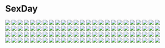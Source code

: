 # SexDay
![](https://konachan.com/jpeg/461917c40fa3a6953a9af1ac98886fbb/Konachan.com%20-%20249048%20bath%20bathtub%20breasts%20flat_chest%20food%20fruit%20headband%20ke-ta%20komeiji_satori%20loli%20navel%20nipples%20nude%20pink_hair%20red_eyes%20scan%20short_hair%20touhou%20water.jpg)
![](https://konachan.com/image/19b525f682998fca0a71babe97f7b564/Konachan.com%20-%20141776%20fate_%28series%29%20fate_stay_night%20food%20kakei_%28artist%29%20long_hair%20mahou_shoujo_madoka_magica%20pocky%20red_eyes%20red_hair%20sakura_kyouko%20spear%20thighhighs%20weapon.jpg)
![](https://konachan.com/image/e3c4d8f3a7e4a182f9b783e9faa1693f/Konachan.com%20-%20124066%20bikini%20breasts%20cleavage%20misaki_kurehito%20original%20scan%20swimsuit.jpg)
![](https://konachan.com/image/14e69d8585748d2a3269ad35c90497af/Konachan.com%20-%2023794%20barasuishou%20bicolored_eyes%20hina_ichigo%20kanaria%20rozen_maiden%20sakurada_jun%20shinku%20souseiseki%20suigintou%20suiseiseki.jpg)
![](https://konachan.com/image/d543ecd1aec34193e0fe5115146f367f/Konachan.com%20-%20230474%20anthropomorphism%20apple%20blonde_hair%20fang%20food%20fruit%20gloves%20kantai_collection%20long_hair%20parody%20red_eyes%20scarf%20school_uniform%20yamasaki_wataru.jpg)
![](https://konachan.com/jpeg/c39751915391207e3b4f5430c5d8cb8d/Konachan.com%20-%20280659%20ass%20bed%20blonde_hair%20braids%20cammy_white%20cutesexyrobutts%20gloves%20green_eyes%20hat%20long_hair%20penis%20sex%20street_fighter%20uncensored.jpg)
![](https://konachan.com/image/290d8e6a5990eafeab25f17ceb184a1e/Konachan.com%20-%20223342%20blonde_hair%20blue_eyes%20horns%20japanese_clothes%20kanna_%28p%26d%29%20kimono%20puzzle_%26_dragons%20ranyu_kuro%20short_hair.jpg)
![](https://konachan.com/image/2f08d5d02bda0dedc680936ad0d48693/Konachan.com%20-%2067464%20bakemonogatari%20brown_eyes%20brown_hair%20cameltoe%20erect_nipples%20hat%20monogatari_%28series%29%20school_swimsuit%20sengoku_nadeko%20swimsuit%20taka_tony.jpg)
![](https://konachan.com/image/21ff7a17fd52beaaf2dd53e8b92224c7/Konachan.com%20-%20142712%20cowboy_bebop%20edward_wong_hau_pepelu_tivrusky_iv%20goggles%20jpeg_artifacts%20monochrome.jpg)
![](https://konachan.com/image/437771b112da2415f5e88635d1cb8c1e/Konachan.com%20-%2075235%20asahina_mikuru%20cheerleader%20nagato_yuki%20suzumiya_haruhi%20suzumiya_haruhi_no_yuutsu.jpg)
![](https://konachan.com/jpeg/a4aece326a62f0e2f80e33bcc84d4b91/Konachan.com%20-%2074981%20headphones%20maid%20nitroplus%20pink_hair%20red_eyes%20short_hair%20sonico%20super_sonico%20thighhighs%20zoom_layer.jpg)
![](https://konachan.com/image/007be544f162836c5e73087c853fddf3/Konachan.com%20-%20307312%20apron%20blue_eyes%20blush%20bow%20dress%20drink%20fang%20food%20fruit%20gloves%20group%20headdress%20long_hair%20original%20sketch%20twintails%20waitress%20watermark%20wink%20wristwear.jpg)
![](https://konachan.com/image/4a675021d25043f3be441f69f77fcc6f/Konachan.com%20-%20110486%20animal_ears%20black_eyes%20black_hair%20catgirl%20nichijou%20nopan%20school_uniform%20shinonome_nano%20short_hair%20tail%20takeda_yukimura%20white.jpg)
![](https://konachan.com/image/72a43ecc065483249d6ace4e905e6e8d/Konachan.com%20-%20296328%20aqua_eyes%20brown_hair%20couch%20mr.lime%20original%20phone%20short_hair%20shorts%20wink.jpg)
![](https://konachan.com/image/7dff48c59aa26ca35c94a6c94d193cec/Konachan.com%20-%2027391%20azumanga_daioh%20blue%20kamineko%20vector.jpg)
![](https://konachan.com/image/a1f1bb4c3b23763ba5d3a5d2018d7b41/Konachan.com%20-%2011969%20goth-loli%20lolita_fashion%20rozen_maiden%20suigintou.jpg)
![](https://konachan.com/image/87ce9a9d2c3cacfde459377792cc0b82/Konachan.com%20-%20173934%202girls%20barefoot%20bikini%20blonde_hair%20blue_eyes%20breasts%20brown_hair%20cleavage%20necklace%20original%20suikakitsu_shiro%20swimsuit.jpg)
![](https://konachan.com/jpeg/70a236627d6ed65b9a7f75eb01c14e05/Konachan.com%20-%20258458%20animal%20clouds%20headphones%20long_hair%20original%20planet%20ryky%20scenic%20sky%20sunset.jpg)
![](https://konachan.com/jpeg/b39b649f9d6b00ecbe36994409385fcb/Konachan.com%20-%20239551%202girls%20beancurd%20black_hair%20cape%20gloves%20hat%20headdress%20katana%20long_hair%20petals%20red_eyes%20short_hair%20signed%20sword%20thighhighs%20weapon%20yellow_eyes.jpg)
![](https://konachan.com/image/18d50b1b179a2f3f46d8b0451a39c8f8/Konachan.com%20-%2022343%20aquaplus%20kousaka_tamaki%20leaf%20shingo_%28missing_link%29%20to_heart%20to_heart_2.jpg)
![](https://konachan.com/image/87c5d35123e28f905fc9053cec60a87a/Konachan.com%20-%2013008%20dears%20green_hair%20long_hair%20red_eyes%20ren_%28dears%29.jpg)
![](https://konachan.com/image/bcc73381c586ff375c246a2b07c84f36/Konachan.com%20-%20302081%20ass%20black_hair%20dark_skin%20konbu_wakame%20moon%20original%20see_through%20short_hair%20sky%20sunset.jpg)
![](https://konachan.com/image/1738a9c0429edab3792a117e9181e972/Konachan.com%20-%20264844%20aqua_eyes%20breasts%20chain%20collar%20gradient%20kira_kazuki%20long_hair%20navel%20original%20panties%20pointed_ears%20purple_hair%20ribbons%20shackles%20underwear%20wristwear.jpg)
![](https://konachan.com/jpeg/b015e963e9e981d8fdcac0519fb0aadf/Konachan.com%20-%20195935%20animal_ears%20anthropomorphism%20blue_eyes%20brown_hair%20catgirl%20gradient%20kantai_collection%20long_hair%20navel%20original%20school_uniform%20tail%20thighhighs%20twintails.jpg)
![](https://konachan.com/image/ee49dbf6dd55dc49e4ef838788820651/Konachan.com%20-%2045730%20gyakuten_saiban%20miles_edgeworth%20phoenix_wright.jpg)
![](https://konachan.com/image/c3aa345a76aaa73d33f72fb4b88e92e8/Konachan.com%20-%20153528%20animal_ears%20brown_hair%20gloves%20green_eyes%20hatena%20mimi_%28pop%27n_music%29%20mzd%20nyami_%28pop%27n_music%29%20pop%27n_music.jpg)
![](https://konachan.com/image/941b21586eec89db3498bc230de9dcb9/Konachan.com%20-%20180547%20arsenixc%20black_hair%20blue_eyes%20building%20kill_la_kill%20kiryuin_satsuki%20short_hair%20tree.jpg)
![](https://konachan.com/image/bf8dd786e14a1406a9c38bbd40240402/Konachan.com%20-%20117928%20blue_hair%20breasts%20green_eyes%20original%20panties%20stockings%20tie%20underwear.jpg)
![](https://konachan.com/image/7be91d650f96a27792059712ac9fbc41/Konachan.com%20-%209318%20houraisan_kaguya%20touhou%20yagokoro_eirin.jpg)
![](https://konachan.com/image/1573f3f9c63797f071c7e01cb077decf/Konachan.com%20-%20160287%20ass%20boots%20brown_hair%20cake%20drink%20food%20long_hair%20orange_eyes%20powercat_%28buster9%29%20sasha_browse%20shingeki_no_kyojin%20translation_request%20uniform.jpg)
![](https://konachan.com/image/b71df5a57ab52a6892376839861e3a70/Konachan.com%20-%2072659%20cat_smile%20headphones%20tagme.jpg)
![](https://konachan.com/jpeg/9f2717caca7d7f92b06d47df7f326559/Konachan.com%20-%2025051%20asahina_mikuru%20koizumi_itsuki%20kyon%20male%20monochrome%20nagato_yuki%20suzumiya_haruhi%20suzumiya_haruhi_no_yuutsu.jpg)
![](https://konachan.com/jpeg/b851903b92cc93f89d8e1686b70f7755/Konachan.com%20-%20165276%20bed%20blue_hair%20breasts%20hat%20index%20long_hair%20navel%20nipples%20nopan%20nun%20pussy%20saipaco%20to_aru_majutsu_no_index%20uncensored.jpg)
![](https://konachan.com/jpeg/2203dc05c63f125e8c2810039bae8e55/Konachan.com%20-%20108388%20hat%20headband%20maikaze_no_melt%20purple_eyes%20red_hair%20ribbons%20school_uniform%20short_hair%20tenmaso%20tie%20tsubaki_nazuna.jpg)
![](https://konachan.com/jpeg/14e3365d109c9c41aedf8d28e94e5b22/Konachan.com%20-%20198833%20bed%20blue_eyes%20blush%20bow%20eromanga-sensei%20izumi_sagiri%20kaho_okashii%20loli%20long_hair%20tears%20watermark%20white_hair.jpg)
![](https://konachan.com/image/be48590218fa1ab52b480e5060c797ca/Konachan.com%20-%20216254%20tagme_%28artist%29%20vocaloid%20voiceroid%20yuzuki_yukari.jpg)
![](https://konachan.com/image/212db863c2bbf4dd50e247aa3557024d/Konachan.com%20-%20136666%20alcd%20aqua_eyes%20blonde_hair%20blood%20eyepatch%20gray_hair%20gun%20hat%20original%20pixiv_fantasia%20red_eyes%20signed%20sword%20weapon%20wink.jpg)
![](https://konachan.com/jpeg/d3c278b0c8dcf408f659c38c6576e9dd/Konachan.com%20-%20182902%20animal_ears%20ass%20ayamisiro%20game_cg%20long_hair%20nanase_hikari%20panties%20red_hair%20smile%20striped_panties%20thighhighs%20underwear%20yellow_eyes.jpg)
![](https://konachan.com/image/8440cc6c108075c8d45f300f0abc686f/Konachan.com%20-%2042482%20animal_ears%20black_x_pink%20catgirl%20nanao_naru%20thighhighs%20underboob.jpg)
![](https://konachan.com/image/245a45c1de79ca62c5e97de78ff46203/Konachan.com%20-%2090528%20aqua_eyes%20aqua_hair%20dress%20flowers%20hatsune_miku%20marirero_a%20pantyhose%20twintails%20vocaloid.jpg)
![](https://konachan.com/image/1b9cde6dfaaded50c957e9f7bc81053f/Konachan.com%20-%20146015%20bed%20blonde_hair%20bra%20breasts%20cleavage%20cropped%20fate_extra%20fate_zero%20green_eyes%20panties%20petals%20saber%20saber_lily%20scan%20topless%20type-moon%20underwear.jpg)
![](https://konachan.com/jpeg/775b9b61620a2c020f3e6dce489891a5/Konachan.com%20-%20249236%20aqua_hair%20blush%20green_eyes%20hatsune_miku%20long_hair%20mekune%20microphone%20skirt%20thighhighs%20tie%20twintails%20vocaloid%20white.jpg)
![](https://konachan.com/jpeg/788e99a0ff5934f96cb44f4b5f08aa34/Konachan.com%20-%20253430%20blue_eyes%20blush%20book%20computer%20drink%20game_console%20long_hair%20nasuno_chiyo%20new_game%21%20phone%20ponytail%20purple_hair%20suzukaze_aoba%20takimoto_hifumi.jpg)
![](https://konachan.com/image/d80dff10b42b74b55b8b65e99888e68b/Konachan.com%20-%2019616%20hikari%20kono_minikuku_mo_utsukushii_sekai%20motorcycle.jpg)
![](https://konachan.com/image/1f1c4d01e560b9889f72a287c23bd315/Konachan.com%20-%2028087%20sakai_yuuji%20shakugan_no_shana%20shana.jpg)
![](https://konachan.com/jpeg/06b164c343f4d645f4e67b8ff2954291/Konachan.com%20-%20254391%20aqua_eyes%20blush%20breasts%20brown_hair%20headband%20idolmaster%20long_hair%20miazi%20navel%20nipples%20no_bra%20ribbons%20sagisawa_fumika%20see_through%20shirt_lift%20topless.jpg)
![](https://konachan.com/image/84a8924252684683d50b41296e946d8b/Konachan.com%20-%2068314%20alice_margatroid%20blonde_hair%20dress%20flowers%20ribbons%20short_hair%20touhou.jpg)
![](https://konachan.com/image/9a8d0d7881377930b64598f1255c4c43/Konachan.com%20-%2022199%20ai_yori_aoshi%20sakuraba_aoi.jpg)
![](https://konachan.com/image/1ab9b6a729441cbb0ca973484cac1bdb/Konachan.com%20-%20196721%20369minmin%20blue%20blue_hair%20building%20city%20clouds%20long_hair%20original%20polychromatic%20rainbow%20scenic.jpg)
![](https://konachan.com/image/98e9d7a642b1b00ec8858d6faf369c93/Konachan.com%20-%20215251%20barefoot%20bath%20blush%20dimension_w%20green_eyes%20green_hair%20nude%20robot%20short_hair%20water%20wet%20wink%20yonago_miko%20yurizaki_mira.jpg)
![](https://konachan.com/image/82f168634ba482838f3dbe59d9be3853/Konachan.com%20-%2031950%20blush%20breasts%20censored%20cum%20favorite%20game_cg%20happy_margaret%21%20kokonoka%20penis%20purple_hair%20pussy%20pussy_juice%20tsuwabuki_akira.jpg)
![](https://konachan.com/jpeg/b5cca35faf07529b82aad3d3e7069ec2/Konachan.com%20-%20244879%20diana_cavendish%20little_witch_academia%20reiesu_%28reis%29.jpg)
![](https://konachan.com/jpeg/66459f8a23e8dda8deb95f4e798c83a2/Konachan.com%20-%20267078%20ass%20blush%20bow%20braids%20breasts%20game_cg%20giga%20gray_hair%20long_hair%20nipples%20panties%20panty_pull%20purple_eyes%20skirt%20thighhighs%20toiro_devita%20underwear%20wink.jpg)
![](https://konachan.com/image/06e9e0e2a3f0e0f5ad518edb82053f9d/Konachan.com%20-%20209675%20aotsuki_shinobu%20black_hair%20blue_hair%20close%20dekinai_watashi_ga_kurikaesu%20game_cg%20male%20red_eyes%20school_uniform%20yoneyama_miu.jpg)
![](https://konachan.com/jpeg/48929732da63d567338ab77e3490d4d6/Konachan.com%20-%2041009%20archlich%20japanese_clothes%20kara_no_kyoukai%20katana%20kimono%20knife%20ryougi_shiki%20sword%20tears%20weapon.jpg)
![](https://konachan.com/image/0e00f03634465daea245070a9775b986/Konachan.com%20-%20140943%20aqua_hair%20ass%20eureka%20eureka_seven%20kobayashi_yuji%20nagko%20nopan%20pussy%20red_eyes%20signed%20third-party_edit%20uncensored%20white.jpg)
![](https://konachan.com/image/ddf6af805580b8a7045613a9fa3bd104/Konachan.com%20-%2084816%20barefoot%20bikini%20black_eyes%20brown_hair%20flowers%20short_hair%20swimsuit%20temoshi%20underwater%20water.jpg)
![](https://konachan.com/image/d398e5d07b9c6753bab075516993a4a8/Konachan.com%20-%20272706%20amaryllis_gumi%20aqua_eyes%20bed%20blonde_hair%20drink%20hug%20kotohara_hinari%20loli%20long_hair%20ponytail%20tama_%28tama-s%29%20thighhighs%20white%20wink.jpg)
![](https://konachan.com/image/e618661aa655800e5bf8a3e4b0a4b0f0/Konachan.com%20-%20242216%20banana_nagi%20black_hair%20breasts%20censored%20long_hair%20navel%20nipples%20nude%20pussy%20tales_of_berseria%20velvet_crowe%20watermark%20yellow_eyes.jpg)
![](https://konachan.com/image/c56883608e4fe2225cf9a88fe53b0280/Konachan.com%20-%2085547%20blush%20bow%20brown_hair%20long_hair%20masamuuu%20school_uniform%20shirai_kuroko%20skirt%20to_aru_majutsu_no_index%20twintails%20weapon%20zoom_layer.jpg)
![](https://konachan.com/image/7db9b872efa39897b19ecf5aeee3c31b/Konachan.com%20-%2028211%20alice_parade%20blonde_hair%20blush%20censored%20game_cg%20hat%20odoodo_funny%20pussy%20spread_legs%20spread_pussy%20thighhighs%20unisonshift.jpg)
![](https://konachan.com/jpeg/20091c2b72e087573e9b015b477569bc/Konachan.com%20-%20292805%20barefoot%20bed%20blue_eyes%20brown_hair%20go-toubun_no_hanayome%20headphones%20kurokuro_illust%20nakano_miku.jpg)
![](https://konachan.com/image/bf9d56246e051cf10f3792fb950635ee/Konachan.com%20-%2069777%20blush%20boots%20music%20orange_hair%20original%20red_eyes%20robot%20short_hair%20zenn.jpg)
![](https://konachan.com/jpeg/19aefb05deea97fd7861391f2d732cf1/Konachan.com%20-%2037616%20birdy_cephon_altera%20birdy_the_mighty%20blue.jpg)
![](https://konachan.com/image/9584784214572086a4c9345425291c19/Konachan.com%20-%20209457%20blonde_hair%20blue_eyes%20bow%20candy%20cape%20halloween%20hat%20lollipop%20long_hair%20original%20pumpkin%20thighhighs%20witch%20witch_hat%20yagami-all_hail_nana.jpg)
![](https://konachan.com/image/da9bca157987940af3cdee56902f5f01/Konachan.com%20-%20212508%20book%20dress%20long_hair%20mirysa_rh%20original%20red_eyes%20red_hair.jpg)
![](https://konachan.com/jpeg/0d50038290412e133fb3684ed604e90e/Konachan.com%20-%2062110%20close%20kampfer%20mishima_akane.jpg)
![](https://konachan.com/jpeg/c9dc1ed5656566bf7efc664cfb08f382/Konachan.com%20-%20136745%202-g%20blue_eyes%20blush%20breasts%20cropped%20konohana_saori%20long_hair%20nipples%20open_shirt%20school_uniform%20softhouse-seal%20softhouse-seal_grandee.jpg)
![](https://konachan.com/image/0f3b5d5e1926b9d2e3e0aeda2588f77c/Konachan.com%20-%2091959%20animal%20aqua_hair%20ceriseen_%28toukou_sakuhin%29%20flowers%20hatsune_miku%20rabbit%20snow%20twintails%20vocaloid%20winter.jpg)
![](https://konachan.com/jpeg/6892aaf50ce4d92a97d4411f6d7dabac/Konachan.com%20-%20298334%20apron%20blue_eyes%20blue_hair%20bra%20breasts%20cleavage%20clouds%20flowers%20fujifuji924%20headdress%20maid%20panties%20petals%20short_hair%20sky%20thighhighs%20underwear%20upskirt.jpg)
![](https://konachan.com/jpeg/b1a0b7c61cf13764b21ddd224bd07d4e/Konachan.com%20-%20279631%20flowers%20green_eyes%20green_hair%20hatsune_miku%20long_hair%20mimengfeixue%20rain%20skirt%20stairs%20tie%20twintails%20umbrella%20vocaloid%20water.jpg)
![](https://konachan.com/jpeg/236720e6563628f02e43cc6f329d1ea4/Konachan.com%20-%20286373%202girls%20ass%20blush%20cameltoe%20clouds%20dress%20gloves%20long_hair%20panties%20red_eyes%20red_hair%20short_hair%20shorts%20sky%20swordsouls%20tentacles%20underwear%20water%20xenoblade.jpg)
![](https://konachan.com/image/2c71f06676bfaf8966314fc1af4e02dd/Konachan.com%20-%20132293%20angel_wish%20censored%20chitose_mizuki%20favorite%20game_cg%20green_eyes%20long_hair%20red_hair%20sex%20underwear.jpg)
![](https://konachan.com/jpeg/eda8915f5df5253c0b20fa688807ee7b/Konachan.com%20-%20137458%20akaza_akari%20funami_yui%20school_uniform%20takanashi_sora_%28soramyon%29%20toshinou_kyouko%20yoshikawa_chinatsu%20yuru_yuri.jpg)
![](https://konachan.com/image/c81b7f23072e98967405716876186c87/Konachan.com%20-%20253780%20aqua_eyes%20berserker%20boots%20braids%20cape%20chain%20cross%20dress%20fate_zero%20glasses%20gloves%20hat%20long_hair%20male%20red_eyes%20red_hair%20rider%20saber%20skirt%20suit%20tears%20tie.jpg)
![](https://konachan.com/image/f6ef691fc7abc44f5bd7edba98ec31d1/Konachan.com%20-%20131344%20bou_nin%20city%20motorcycle%20scenic%20sky%20tree.jpg)
![](https://konachan.com/jpeg/c641ae05abd442027e9587f48c8bd386/Konachan.com%20-%20267276%20bed%20blush%20bra%20fate_kaleid_liner_prisma_illya%20fate_%28series%29%20illyasviel_von_einzbern%20loli%20long_hair%20panties%20pear_sauce%20pink_eyes%20pink_hair%20underwear.jpg)
![](https://konachan.com/jpeg/506eee882c11874ade3c04c71bdd4620/Konachan.com%20-%20192682%20anthropomorphism%20ass%20barefoot%20bed%20blue_eyes%20blush%20breasts%20brown_hair%20headband%20kantai_collection%20kongou_%28kancolle%29%20long_hair%20nipples%20nopan%20pussy_juice.jpg)
![](https://konachan.com/image/87a13fa1d8119671c378cbb18051bf68/Konachan.com%20-%208060%20tagme.jpg)
![](https://konachan.com/image/3ca4cd2986f29194e31aa93a9f5800ad/Konachan.com%20-%2040335%20itou_noiji%20peace%40pieces%20waitress.jpg)
![](https://konachan.com/image/be13f1638de9ac3cca891156b3de42fe/Konachan.com%20-%20221096%202girls%20candy%20food%20gloves%20koizumi_hanayo%20love_live%21_school_idol_project%20nishikino_maki%20thighhighs%20zuizi.jpg)
![](https://konachan.com/image/0412fbd7cd86af3cebbcd418eaf272d5/Konachan.com%20-%20144214%20animal%20blue_eyes%20blush%20breasts%20cleavage%20drink%20food%20fruit%20loli%20long_hair%20moon%20nude%20onsen%20original%20red_eyes%20red_hair%20sake%20stars%20towel%20water%20wink.jpg)
![](https://konachan.com/image/126721f87e8555c2ddfd19e5d869e6c5/Konachan.com%20-%2091350%20ass%20barefoot%20beach%20bikini%20blue_eyes%20blush%20brown_hair%20jpeg_artifacts%20long_hair%20ponytail%20swimsuit%20tomose_shunsaku%20underboob%20water%20white.jpg)
![](https://konachan.com/image/02a5beba7ba3ecb562c0f4fc122d8e4f/Konachan.com%20-%20256095%20blonde_hair%20breasts%20cameltoe%20close%20g_%28desukingu%29%20jpeg_artifacts%20navel%20no_bra%20original%20panties%20ponytail%20short_hair%20tail%20topless%20underwear%20yellow_eyes.jpg)
![](https://konachan.com/image/6631d60bdc025c0b9baa5ebc584882ac/Konachan.com%20-%20234919%20animal%20august_ice%20bird%20blindfold%20boots%20nier%20nier%3A_automata%20rain%20robot%20short_hair%20sword%20water%20weapon%20yorha_unit_no._2_type_b.jpg)
![](https://konachan.com/image/f1d6779b31b85943ee575ba094d44471/Konachan.com%20-%20109071%20aoin_%28omegaboost%29%20armor%20black_hair%20gloves%20japanese_clothes%20long_hair%20oichi%20purple_eyes%20red%20sengoku_basara%20sword%20weapon.jpg)
![](https://konachan.com/image/1785beccfded265205ac73a1dc963b1b/Konachan.com%20-%2059728%202girls%20brown_eyes%20brown_hair%20gray_hair%20green_eyes%20hat%20index%20long_hair%20misaka_mikoto%20nun%20school_uniform%20short_hair%20skirt%20to_aru_majutsu_no_index.jpg)
![](https://konachan.com/image/05a5749d45bc7e99a15911c29ce220f3/Konachan.com%20-%2067202%20blush%20building%20camera%20glasses%20group%20kantoku%20scan%20school_uniform%20tears.jpg)
![](https://konachan.com/image/b6ba623bdeae0e8413edc19716373e19/Konachan.com%20-%2012848%20chidori_kaname%20full_metal_panic.jpg)
![](https://konachan.com/image/d8483771f732e1c6dda28c3fc078c4aa/Konachan.com%20-%20172150%20book%20boya%20brown_hair%20flowers%20food%20fruit%20long_hair%20original%20pink_eyes%20rainbow%20strawberry%20tree%20twintails.jpg)
![](https://konachan.com/jpeg/177a31cf99ffa5445036f274f7ab1724/Konachan.com%20-%20270471%20bikini%20blush%20brown_hair%20clouds%20long_hair%20maid%20minato_%28ojitan_gozaru%29%20original%20ribbons%20sky%20swimsuit%20tears%20twintails%20yellow_eyes.jpg)
![](https://konachan.com/image/c79e4db71f77dff67c5b14a859479695/Konachan.com%20-%2031970%20brown_eyes%20brown_hair%20favorite%20game_cg%20happy_margaret%21%20kokonoka%20maid%20sakura_mao.jpg)
![](https://konachan.com/jpeg/69dd3cbc166fc891400d1e950ee6cb93/Konachan.com%20-%20124978%20bandage%20bishoujo_mangekyou%20blood%20close%20crying%20game_cg%20happoubi_jin%20kagarino_kirie%20kiss%20male%20omega_star%20onogami_shigehiko%20tears%20vampire%20white_hair.jpg)
![](https://konachan.com/image/46de15c838215d7dd0ab4e208c1c5fd4/Konachan.com%20-%2013114%20bandage%20blush%20flat_chest%20hat%20hiiragi_tsukasa%20lucky_star%20purple_eyes%20purple_hair%20red%20short_hair%20stars%20sword%20weapon.jpg)
![](https://konachan.com/image/dfd00ab23debcefb1bd22455033f6026/Konachan.com%20-%2098347%20blue%20blue_hair%20clouds%20long_hair%20moon%20nude%20sky%20stars%20tagme.jpg)
![](https://konachan.com/image/beff508a192f01c94cee1d22f44dece8/Konachan.com%20-%20136822%20animal_ears%20ass%20beatmania%20beatmania_iidx%20breasts%20bunnygirl%20happy_core%20hifumi%20kinoshita_ichi%20nipples%20purple_eyes%20purple_hair%20white.jpg)
![](https://konachan.com/jpeg/d12f2eefe1e4f2eca82744823fd81cc1/Konachan.com%20-%20290984%20aconitea%20blue_eyes%20blush%20close%20game_cg%20gray_hair%20il_shi%20kiss%20koichi_ai%20koichi_akiyama%20male%20onii-chan_asobo%20short_hair.jpg)
![](https://konachan.com/image/94d4785fa0b00daf368d4370686b3248/Konachan.com%20-%20164938%20city%20nobody%20realistic%20ruins%20scenic%20sky%20tagme.jpg)
![](https://konachan.com/image/ddcfec3b80a95b3f71f9a7669dc09551/Konachan.com%20-%2010869%20air.jpg)
![](https://konachan.com/image/a2636a14317258cb711df2e8069d76ad/Konachan.com%20-%2096196%20blue_eyes%20book%20fire%20gloves%20gray_hair%20long_hair%20magic%20monono%20original%20pixiv_fantasia%20signed%20thighhighs%20yellow_eyes.jpg)
